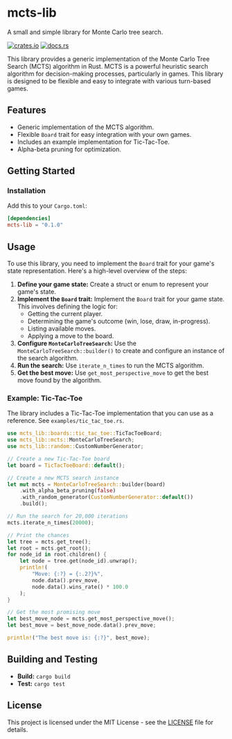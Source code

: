 # mcts-lib

A small and simple library for Monte Carlo tree search.

[![crates.io](https://img.shields.io/crates/v/mcts-lib.svg)](https://crates.io/crates/mcts-lib)
[![docs.rs](https://docs.rs/mcts-lib/badge.svg)](https://docs.rs/mcts-lib)

This library provides a generic implementation of the Monte Carlo Tree Search (MCTS) algorithm in Rust. MCTS is a powerful heuristic search algorithm for decision-making processes, particularly in games. This library is designed to be flexible and easy to integrate with various turn-based games.

## Features

-   Generic implementation of the MCTS algorithm.
-   Flexible `Board` trait for easy integration with your own games.
-   Includes an example implementation for Tic-Tac-Toe.
-   Alpha-beta pruning for optimization.

## Getting Started

### Installation

Add this to your `Cargo.toml`:

```toml
[dependencies]
mcts-lib = "0.1.0"
```

## Usage

To use this library, you need to implement the `Board` trait for your game's state representation. Here's a high-level overview of the steps:

1.  **Define your game state:** Create a struct or enum to represent your game's state.
2.  **Implement the `Board` trait:** Implement the `Board` trait for your game state. This involves defining the logic for:
    *   Getting the current player.
    *   Determining the game's outcome (win, lose, draw, in-progress).
    *   Listing available moves.
    *   Applying a move to the board.
3.  **Configure `MonteCarloTreeSearch`:** Use the `MonteCarloTreeSearch::builder()` to create and configure an instance of the search algorithm.
4.  **Run the search:** Use `iterate_n_times` to run the MCTS algorithm.
5.  **Get the best move:** Use `get_most_perspective_move` to get the best move found by the algorithm.

### Example: Tic-Tac-Toe

The library includes a Tic-Tac-Toe implementation that you can use as a reference. See `examples/tic_tac_toe.rs`.

```rust
use mcts_lib::boards::tic_tac_toe::TicTacToeBoard;
use mcts_lib::mcts::MonteCarloTreeSearch;
use mcts_lib::random::CustomNumberGenerator;

// Create a new Tic-Tac-Toe board
let board = TicTacToeBoard::default();

// Create a new MCTS search instance
let mut mcts = MonteCarloTreeSearch::builder(board)
    .with_alpha_beta_pruning(false)
    .with_random_generator(CustomNumberGenerator::default())
    .build();

// Run the search for 20,000 iterations
mcts.iterate_n_times(20000);

// Print the chances
let tree = mcts.get_tree();
let root = mcts.get_root();
for node_id in root.children() {
    let node = tree.get(node_id).unwrap();
    println!(
        "Move: {:?} = {:.2?}%",
        node.data().prev_move,
        node.data().wins_rate() * 100.0
    );
}

// Get the most promising move
let best_move_node = mcts.get_most_perspective_move();
let best_move = best_move_node.data().prev_move;

println!("The best move is: {:?}", best_move);
```

## Building and Testing

-   **Build:** `cargo build`
-   **Test:** `cargo test`

## License

This project is licensed under the MIT License - see the [LICENSE](LICENSE) file for details.

